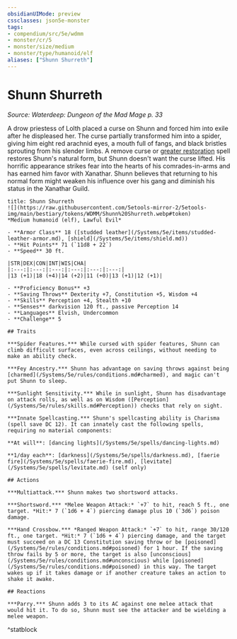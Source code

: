 ```yaml
---
obsidianUIMode: preview
cssclasses: json5e-monster
tags:
- compendium/src/5e/wdmm
- monster/cr/5
- monster/size/medium
- monster/type/humanoid/elf
aliases: ["Shunn Shurreth"]
---
```

# Shunn Shurreth
*Source: Waterdeep: Dungeon of the Mad Mage p. 33*  

A drow priestess of Lolth placed a curse on Shunn and forced him into exile after he displeased her. The curse partially transformed him into a spider, giving him eight red arachnid eyes, a mouth full of fangs, and black bristles sprouting from his slender limbs. A remove curse or [greater restoration](/Systems/5e/spells/greater-restoration.md) spell restores Shunn's natural form, but Shunn doesn't want the curse lifted. His horrific appearance strikes fear into the hearts of his comrades-in-arms and has earned him favor with Xanathar. Shunn believes that returning to his normal form might weaken his influence over his gang and diminish his status in the Xanathar Guild.

```ad-statblock
title: Shunn Shurreth
![](https://raw.githubusercontent.com/5etools-mirror-2/5etools-img/main/bestiary/tokens/WDMM/Shunn%20Shurreth.webp#token)
*Medium humanoid (elf), Lawful Evil*

- **Armor Class** 18 ([studded leather](/Systems/5e/items/studded-leather-armor.md), [shield](/Systems/5e/items/shield.md))
- **Hit Points** 71 (`11d8 + 22`)
- **Speed** 30 ft.

|STR|DEX|CON|INT|WIS|CHA|
|:---:|:---:|:---:|:---:|:---:|:---:|
|13 (+1)|18 (+4)|14 (+2)|11 (+0)|13 (+1)|12 (+1)|

- **Proficiency Bonus** +3
- **Saving Throws** Dexterity +7, Constitution +5, Wisdom +4
- **Skills** Perception +4, Stealth +10
- **Senses** darkvision 120 ft., passive Perception 14
- **Languages** Elvish, Undercommon
- **Challenge** 5

## Traits

***Spider Features.*** While cursed with spider features, Shunn can climb difficult surfaces, even across ceilings, without needing to make an ability check.

***Fey Ancestry.*** Shunn has advantage on saving throws against being [charmed](/Systems/5e/rules/conditions.md#charmed), and magic can't put Shunn to sleep.

***Sunlight Sensitivity.*** While in sunlight, Shunn has disadvantage on attack rolls, as well as on Wisdom ([Perception](/Systems/5e/rules/skills.md#Perception)) checks that rely on sight.

***Innate Spellcasting.*** Shunn's spellcasting ability is Charisma (spell save DC 12). It can innately cast the following spells, requiring no material components:

**At will**: [dancing lights](/Systems/5e/spells/dancing-lights.md)

**1/day each**: [darkness](/Systems/5e/spells/darkness.md), [faerie fire](/Systems/5e/spells/faerie-fire.md), [levitate](/Systems/5e/spells/levitate.md) (self only)

## Actions

***Multiattack.*** Shunn makes two shortsword attacks.

***Shortsword.*** *Melee Weapon Attack:* `+7` to hit, reach 5 ft., one target. *Hit:* 7 (`1d6 + 4`) piercing damage plus 10 (`3d6`) poison damage.

***Hand Crossbow.*** *Ranged Weapon Attack:* `+7` to hit, range 30/120 ft., one target. *Hit:* 7 (`1d6 + 4`) piercing damage, and the target must succeed on a DC 13 Constitution saving throw or be [poisoned](/Systems/5e/rules/conditions.md#poisoned) for 1 hour. If the saving throw fails by 5 or more, the target is also [unconscious](/Systems/5e/rules/conditions.md#unconscious) while [poisoned](/Systems/5e/rules/conditions.md#poisoned) in this way. The target wakes up if it takes damage or if another creature takes an action to shake it awake.

## Reactions

***Parry.*** Shunn adds 3 to its AC against one melee attack that would hit it. To do so, Shunn must see the attacker and be wielding a melee weapon.
```
^statblock